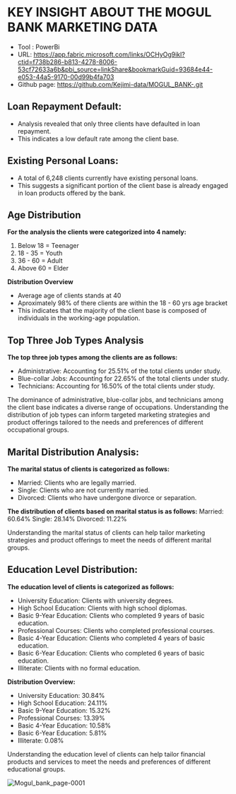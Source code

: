 # KEY INSIGHT ABOUT THE MOGUL BANK MARKETING DATA

- Tool : PowerBi
- URL: https://app.fabric.microsoft.com/links/OCHyOg9ikl?ctid=f738b286-b813-4278-8006-53cf72633a6b&pbi_source=linkShare&bookmarkGuid=93684e44-e053-44a5-9170-00d99b4fa703
- Github page: https://github.com/Kejimi-data/MOGUL_BANK-.git


## Loan Repayment Default:
- Analysis revealed that only three clients have defaulted in loan repayment.
- This indicates a low default rate among the client base.

## Existing Personal Loans:
- A total of 6,248 clients currently have existing personal loans.
- This suggests a significant portion of the client base is already engaged in loan products offered by the bank.

## Age Distribution

**For the analysis the clients were categorized into 4 namely:**

1. Below 18 = Teenager
2. 18 - 35 = Youth
3. 36 - 60 = Adult
4. Above 60 = Elder

**Distribution Overview**
- Average age of clients stands at 40 
- Aproximately 98% of there clients are within the 18 - 60 yrs age bracket
- This indicates that the majority of the client base is composed of individuals in the working-age population.

## Top Three Job Types Analysis

**The top three job types among the clients are as follows:**
- Administrative: Accounting for 25.51% of the total clients under study.
- Blue-collar Jobs: Accounting for 22.65% of the total clients under study.
- Technicians: Accounting for 16.50% of the total clients under study.

The dominance of administrative, blue-collar jobs, and technicians among the client base indicates a diverse range of occupations. Understanding the distribution of job types can inform targeted marketing strategies and product offerings tailored to the needs and preferences of different occupational groups.

## Marital Distribution Analysis:

**The marital status of clients is categorized as follows:**
- Married: Clients who are legally married.
- Single: Clients who are not currently married.
- Divorced: Clients who have undergone divorce or separation.

**The distribution of clients based on marital status is as follows:**
Married: 60.64%
Single: 28.14%
Divorced: 11.22%

Understanding the marital status of clients can help tailor marketing strategies and product offerings to meet the needs of different marital groups.

##  Education Level Distribution:

**The education level of clients is categorized as follows:**

- University Education: Clients with university degrees.
- High School Education: Clients with high school diplomas.
- Basic 9-Year Education: Clients who completed 9 years of basic education.
- Professional Courses: Clients who completed professional courses.
- Basic 4-Year Education: Clients who completed 4 years of basic education.
- Basic 6-Year Education: Clients who completed 6 years of basic education.
- Illiterate: Clients with no formal education.

**Distribution Overview:**

- University Education: 30.84%
- High School Education: 24.11%
- Basic 9-Year Education: 15.32%
- Professional Courses: 13.39%
- Basic 4-Year Education: 10.58%
- Basic 6-Year Education: 5.81%
- Illiterate: 0.08%

Understanding the education level of clients can help tailor financial products and services to meet the needs and preferences of different educational groups.

![Mogul_bank_page-0001](https://github.com/Kejimi-data/MOGUL-BANK/assets/132764633/763d0a89-3799-4d88-9148-bc515e8b9785)

